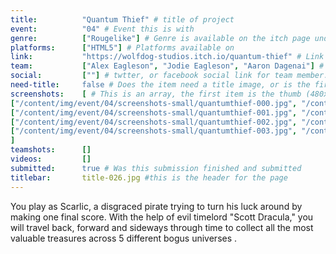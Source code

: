 ```yaml
---
title:          "Quantum Thief" # title of project
event:          "04" # Event this is with
genre:          ["Rougelike"] # Genre is available on the itch page under more information
platforms:      ["HTML5"] # Platforms available on
link:           "https://wolfdog-studios.itch.io/quantum-thief" # Link to ITCH page
team:           ["Alex Eagleson", "Jodie Eagleson", "Aaron Dagenai"] # team member array, first and last name only, will auto match against previous entries eventually
social:         [""] # twtter, or facebook social link for team member. This can be an array to match the team array
need-title:     false # Does the item need a title image, or is the first image in the screenshots it
screenshots:    [ # This is an array, the first item is the thumb (480x270), and the second is the screenshot (1920x1080)
["/content/img/event/04/screenshots-small/quantumthief-000.jpg", "/content/img/event/04/screenshots/quantumthief-000.jpg"],
["/content/img/event/04/screenshots-small/quantumthief-001.jpg", "/content/img/event/04/screenshots/quantumthief-001.jpg"],
["/content/img/event/04/screenshots-small/quantumthief-002.jpg", "/content/img/event/04/screenshots/quantumthief-002.jpg"],
["/content/img/event/04/screenshots-small/quantumthief-003.jpg", "/content/img/event/04/screenshots/quantumthief-003.jpg"]
]
teamshots:      []
videos:         []
submitted:      true # Was this submission finished and submitted
titlebar:       title-026.jpg #this is the header for the page
---
```

You play as Scarlic, a disgraced pirate trying to turn his luck around by making one final score.  With the help of evil timelord "Scott Dracula," you will travel back, forward and sideways through time  to collect all the most valuable treasures across 5 different bogus universes . 